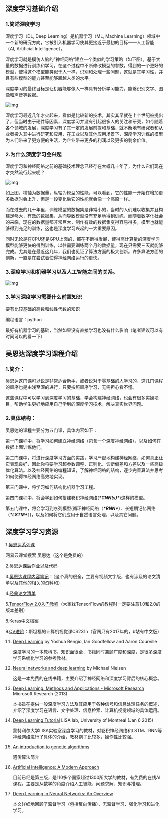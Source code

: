 ## 深度学习基础介绍

### 1.简述深度学习

深度学习（DL, Deep Learning）是机器学习（ML, Machine Learning）领域中一个新的研究方向，它被引入机器学习使其更接近于最初的目标——人工智能（AI, Artificial Intelligence）。

深度学习就是模仿人脑的“神经网络“建立一个类似的学习策略（如下图），基于大量的数据进行训练和学习，在这个过程中不断修改模型的参数，得到的一个更好的模型，使得这个模型能类似于人一样，识别和处理一些问题，这就是其学习性，并且有些模型的能力甚至能够超越人类的水平。

深度学习的最终目标是让机器能够像人一样具有分析学习能力，能够识别文字、图像和声音等数据。 

![img](https://pic2.zhimg.com/80/v2-27d368d073032df04cc769e73ebeab30_720w.jpg?source=1940ef5c)

深度学习最近几年才火起来，看似是比较新的技术，其实其早就在上个世纪被提出了，但当时由于硬件等因素，深度学习并没有引起很多人的关注和研究，如今随着各个领域的发展，深度学习有了其一定的发展前提和基础，就不断地有研究者和从业者投入其中进行研究和应用，在工业以及其他应用场景下，深度学习训练的模型为人们带来了更方便的生活，为企业带来更多的利润以及更多的剩余价值。

### 2.为什么深度学习会兴起

深度学习和神经网络之前的基础技术理念已经存在大概几十年了，为什么它们现在才突然流行起来呢？

![img](https://upload-images.jianshu.io/upload_images/20193775-0037551cc85a9207.png?imageMogr2/auto-orient/strip%7CimageView2/2/w/1240)

如上图，横轴为数据量，纵轴为模型的性能，可以看到，它的性能一开始在增加更多数据时会上升，但是一段变化后它的性能就会像一个高原一样。

而在过去的几十年里，训练模型的数据集是非常小的，当时的人们难以收集并且构建足够大，有效的数据集，从而导致模型没有充足地得到训练，而随着数字化社会的来临，现在的数据量都非常巨大，制作有效的数据集变得容易得多，模型也就能够得到充足的训练，这也是深度学习兴起的一大重要原因。

同时无论是在CPU还是GPU上面的，都在不断得发展，使得高计算量的深度学习模型能够更快的得到训练，以往需要训练两个月的数据量，现在只需要三天就能够完成。尤其是在最近这几年，我们也见证了算法方面的极大创新。许多算法方面的创新，一直是在尝试着使得神经网络运行的更快。





### 3.深度学习和机器学习以及人工智能之间的关系。

![img](https://upload-images.jianshu.io/upload_images/13291551-4f0b788202ec8d1a.png?imageMogr2/auto-orient/strip|imageView2/2/w/657/format/webp)

### 3.学习深度学习需要什么前置知识

要有比较基础的高数和线性代数的知识

编程语言：python

最好有机器学习的基础，当然如果没有直接学习也没有什么影响（笔者建议可以有时间可以的看一下）



## 吴恩达深度学习课程介绍

### 1.简介：

吴恩达这门课可以说是非常适合新手，或者说对于零基础的人学习的，这几门课程的顺序也是由浅至深的进行，只要按照顺序学习，无需担心看不懂。

这些课程中可以学习到深度学习的基础，学会构建神经网络，也会有很多实操项目，帮助学生更好地应用自己学到的深度学习技术，解决真实世界问题。



### 2.具体结构：

吴恩达的课程主要分为五门课，具体内容如下：

第一门课程中，将学习如何建立神经网络（包含一个深度神经网络），以及如何在数据上面训练他们。

第二门课中，将进行深度学习方面的实践，学习严密地构建神经网络，如何真正让它表现良好，因此你将要学习超参数调整、正则化、诊断偏差和方差以及一些高级优化算法。以及神经网络的编程知识，了解神经网络的结构，逐步完善算法并思考如何使得神经网络高效地实现。

第三门课中，将学习如何结构化机器学习工程。

第四门课程中，将会学到如何搭建卷积神经网络(***\*CNN(s)\****)这样的模型。

第五门课中，将会学习到序列模型(循环神经网络（***\*RNN\****）、长短期记忆网络（***\*LSTM\****）)，以及如何将它们应用于自然语言处理，以及其它问题。





## 深度学习学习资源

1.[吴恩达系列课](https://study.163.com/courses-search?keyword=%E5%90%B4%E6%81%A9%E8%BE%BE)

网易云课堂搜索 吴恩达（这个是免费的）

2.[吴恩达课后作业以及代码](https://blog.csdn.net/u013733326/article/details/79827273)

3.[吴恩达课程内容笔记](https://github.com/fengdu78/deeplearning_ai_books)：（这个真的很全，主要有视频文字版，也有涉及的论文清单以及其他的相关的资料和）

4.[经典论文清单](https://github.com/terryum/awesome-deep-learning-papers)

5.[TensorFlow 2.0入门教程](https://github.com/snowkylin/tensorflow-handbook)（大家找TensorFlow的教程时一定要注意1.0和2.0的版本差别）

8.[Keras中文档案](https://keras.io/zh/why-use-keras/)

9.[CV进阶](http://cs231n.stanford.edu/)：斯坦福的计算机视觉课CS231n（官网只有2017年的，b站有中文版）

11. [Deep Learning](https://link.zhihu.com/?target=http%3A//www.deeplearningbook.org/) by Yoshua Bengio, Ian Goodfellow and Aaron Courville

    深度学习的一本教科书，知识面很全，书籍同时兼顾广度和深度，是很多深度学习系统化学习的参考教材。

12. [Neural networks and deep learning](https://link.zhihu.com/?target=http%3A//neuralnetworksanddeeplearning.com/) by Michael Nielsen

    这是一本免费的在线书籍，主要介绍了神经网络和深度学习背后的核心概念。

13. [Deep Learning: Methods and Applications - Microsoft Research](https://link.zhihu.com/?target=https%3A//www.microsoft.com/en-us/research/publication/deep-learning-methods-and-applications/%3Ffrom%3Dhttp%3A%2F%2Fresearch.microsoft.com%2Fpubs%2F209355%2Fdeeplearning-nowpublishing-vol7-sig-039.pdf) Microsoft Research (2013)

    本书旨在提供一般深度学习方法及其应用于各种信号和信息处理任务的概述，介绍了深度学习在语言、文字处理、信息检索、计算机视觉领域的具体运用。

14. [Deep Learning Tutorial](https://link.zhihu.com/?target=http%3A//deeplearning.net/tutorial/deeplearning.pdf) LISA lab, University of Montreal (Jan 6 2015)

    蒙特利尔大学LISA实验室深度学习的教材，对卷积神经网络和LSTM、RNN等神经网络进行了具体的介绍，教材例子比较多，操作性比较强。

15. [An introduction to genetic algorithms](https://link.zhihu.com/?target=https%3A//svn-d1.mpi-inf.mpg.de/AG1/MultiCoreLab/papers/ebook-fuzzy-mitchell-99.pdf)

    遗传算法简介

16. [Artificial Intelligence: A Modern Approach](https://link.zhihu.com/?target=http%3A//aima.cs.berkeley.edu/)

    目前已经是第三版，是110多个国家超过1300所大学的教材，有免费的在线AI课程。主要是从数学的角度介绍人工智能、问题求解、知识与推理。

17. [Deep Learning in Neural Networks: An Overview](https://link.zhihu.com/?target=http%3A//arxiv.org/pdf/1404.7828v4.pdf)

    本文详细地回顾了监督学习（包括反向传播）、无监督学习、强化学习和进化学习。

